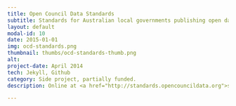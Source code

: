 ```yaml
---
title: Open Council Data Standards
subtitle: Standards for Australian local governments publishing open data.
layout: default
modal-id: 10
date: 2015-01-01
img: ocd-standards.png
thumbnail: thumbs/ocd-standards-thumb.png
alt: 
project-date: April 2014
tech: Jekyll, Github
category: Side project, partially funded.
description: Online at <a href="http://standards.opencouncildata.org">standards.opencouncildata.org</a>.

---
```

